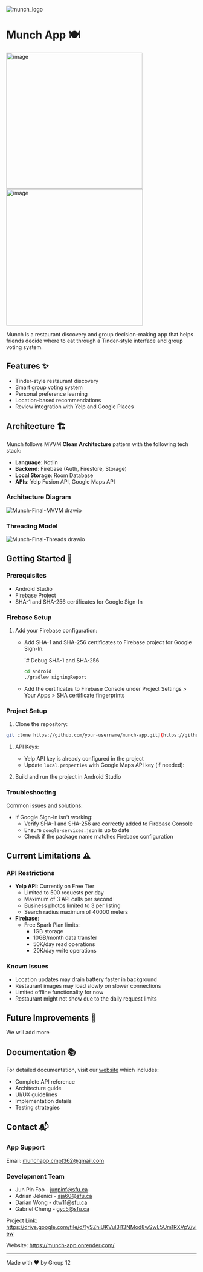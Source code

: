 ![munch_logo](https://github.com/user-attachments/assets/03c613e9-8fb9-46f0-9a08-c558dbe73f87)

Munch App 🍽️
=============

<img width="360" alt="image" src="https://github.com/user-attachments/assets/77cb9d02-92f3-4498-a1db-ea73d4e38d6d">
<img width="361" alt="image" src="https://github.com/user-attachments/assets/1a80a6c0-adb0-41b3-a883-6ceb1c67bf0c">


Munch is a restaurant discovery and group decision-making app that helps friends decide where to eat through a Tinder-style interface and group voting system.

Features ✨
----------

-   Tinder-style restaurant discovery
-   Smart group voting system
-   Personal preference learning
-   Location-based recommendations
-   Review integration with Yelp and Google Places

Architecture 🏗️
----------------

Munch follows MVVM **Clean Architecture** pattern with the following tech stack:

-   **Language**: Kotlin
-   **Backend**: Firebase (Auth, Firestore, Storage)
-   **Local Storage**: Room Database
-   **APIs**: Yelp Fusion API, Google Maps API

### Architecture Diagram

![Munch-Final-MVVM drawio](https://github.com/user-attachments/assets/78093f7e-7d59-4ee8-820a-5714226f796b)


### Threading Model

![Munch-Final-Threads drawio](https://github.com/user-attachments/assets/c4f3aa96-8218-4579-a219-0922fc0d9a0e)


Getting Started 🚀
------------------

### Prerequisites

-   Android Studio
-   Firebase Project
-   SHA-1 and SHA-256 certificates for Google Sign-In

### Firebase Setup

1.  Add your Firebase configuration:
    -   Add SHA-1 and SHA-256 certificates to Firebase project for Google Sign-In:

        `# Debug SHA-1 and SHA-256
        ```bash
        cd android
        ./gradlew signingReport
        ```

    -   Add the certificates to Firebase Console under Project Settings > Your Apps > SHA certificate fingerprints

### Project Setup

1.  Clone the repository:

```bash
git clone https://github.com/your-username/munch-app.git](https://github.com/AdrianJelenici5/Munch-CMPT362.git
```

1.  API Keys:
    -   Yelp API key is already configured in the project
    -   Update `local.properties` with Google Maps API key (if needed):

2.  Build and run the project in Android Studio

### Troubleshooting

Common issues and solutions:

-   If Google Sign-In isn't working:
    -   Verify SHA-1 and SHA-256 are correctly added to Firebase Console
    -   Ensure `google-services.json` is up to date
    -   Check if the package name matches Firebase configuration

Current Limitations ⚠️
----------------------

### API Restrictions

-   **Yelp API**: Currently on Free Tier
    -   Limited to 500 requests per day
    -   Maximum of 3 API calls per second
    -   Business photos limited to 3 per listing
    -   Search radius maximum of 40000 meters
-   **Firebase**:
    -   Free Spark Plan limits:
        -   1GB storage
        -   10GB/month data transfer
        -   50K/day read operations
        -   20K/day write operations

### Known Issues

-   Location updates may drain battery faster in background
-   Restaurant images may load slowly on slower connections
-   Limited offline functionality for now
-   Restaurant might not show due to the daily request limits

Future Improvements 🚀
----------------------

We will add more 

Documentation 📚
----------------

For detailed documentation, visit our [website](https://munch-app.onrender.com/) which includes:

-   Complete API reference
-   Architecture guide
-   UI/UX guidelines
-   Implementation details
-   Testing strategies

Contact 📬
----------

### App Support

Email: <munchapp.cmpt362@gmail.com>

### Development Team

-   Jun Pin Foo - <junpinf@sfu.ca>
-   Adrian Jelenici - <aja60@sfu.ca>
-   Darian Wong - <dtw11@sfu.ca>
-   Gabriel Cheng - <gyc5@sfu.ca>

Project Link: <https://drive.google.com/file/d/1ySZhiUKVul3I13NMod8wSwL5Um1RXVpV/view>

Website: <https://munch-app.onrender.com/>

* * * * *

Made with ❤️ by Group 12
